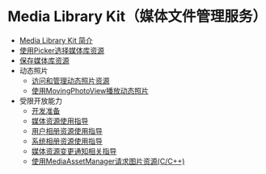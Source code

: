 # Media Library Kit（媒体文件管理服务）

- [Media Library Kit 简介](photoAccessHelper-overview.md)
- [使用Picker选择媒体库资源](photoAccessHelper-photoviewpicker.md)
- [保存媒体库资源](photoAccessHelper-savebutton.md)
- 动态照片
  - [访问和管理动态照片资源](photoAccessHelper-movingphoto.md)
  - [使用MovingPhotoView播放动态照片](movingphotoview-guidelines.md)
- 受限开放能力
  - [开发准备](photoAccessHelper-preparation.md)
  - [媒体资源使用指导](photoAccessHelper-resource-guidelines.md)
  - [用户相册资源使用指导](photoAccessHelper-userAlbum-guidelines.md)
  - [系统相册资源使用指导](photoAccessHelper-systemAlbum-guidelines.md)
  - [媒体资源变更通知相关指导](photoAccessHelper-notify-guidelines.md)
  - [使用MediaAssetManager请求图片资源(C/C++)](using-ndk-mediaassetmanager-for-request-resource.md)
